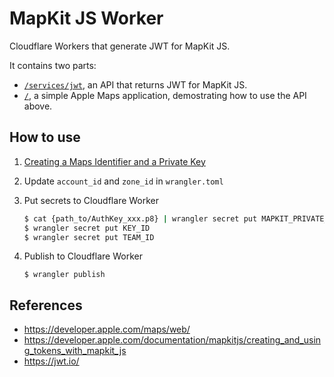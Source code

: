 # MapKit JS Worker

Cloudflare Workers that generate JWT for MapKit JS.

It contains two parts:

- [`/services/jwt`](https://mapkit-js.kytse.com/services/jwt), an API that returns JWT for MapKit JS.
- [`/`](https://mapkit-js.kytse.com/), a simple Apple Maps application, demostrating how to use the API above.

## How to use

1. [Creating a Maps Identifier and a Private Key](https://developer.apple.com/documentation/mapkitjs/creating_a_maps_identifier_and_a_private_key)

2. Update `account_id` and `zone_id` in `wrangler.toml`

3. Put secrets to Cloudflare Worker

   ```bash
   $ cat {path_to/AuthKey_xxx.p8} | wrangler secret put MAPKIT_PRIVATE_KEY
   $ wrangler secret put KEY_ID
   $ wrangler secret put TEAM_ID
   ```

4. Publish to Cloudflare Worker

   `$ wrangler publish`

## References

- https://developer.apple.com/maps/web/
- https://developer.apple.com/documentation/mapkitjs/creating_and_using_tokens_with_mapkit_js
- https://jwt.io/
